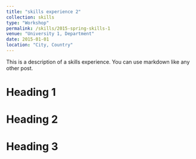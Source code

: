 ```yaml
---
title: "skills experience 2"
collection: skills
type: "Workshop"
permalink: /skills/2015-spring-skills-1
venue: "University 1, Department"
date: 2015-01-01
location: "City, Country"
---
```


This is a description of a skills experience. You can use markdown like any other post.

Heading 1
======

Heading 2
======

Heading 3
======
